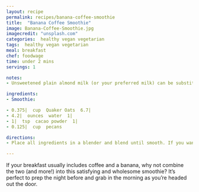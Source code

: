 ```yaml
---
layout: recipe
permalink: recipes/banana-coffee-smoothie
title:  "Banana Coffee Smoothie"
image: Banana-Coffee-Smoothie.jpg
imagecredit: "unsplash.com"
categories:  healthy vegan vegetarian
tags:  healthy vegan vegetarian
meal: breakfast
chef: foodwage
time: under 2 mins
servings: 1

notes:
- Unsweetened plain almond milk (or your preferred milk) can be substituted for the vanilla variety if you want a less sweet smoothie.

ingredients:
- Smoothie:

- 0.375|  cup  Quaker Oats  6.7|
- 4.2|  ounces  water  1|
- 1|  tsp  cacao powder  1|
- 0.125|  cup  pecans

directions:
- Place all ingredients in a blender and blend until smooth. If you want the drink thicker, add more oats and ice cubes.

---
```


If your breakfast usually includes coffee and a banana, why not combine the two (and more!) into this satisfying and wholesome smoothie? It’s perfect to prep the night before and grab in the morning as you’re headed out the door.
